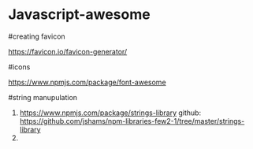 # Javascript-awesome

#creating favicon

https://favicon.io/favicon-generator/

#icons

https://www.npmjs.com/package/font-awesome

#string manupulation

1. https://www.npmjs.com/package/strings-library 
    github: https://github.com/jshams/npm-libraries-few2-1/tree/master/strings-library
2. 



